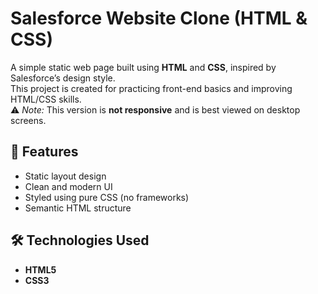 # Salesforce Website Clone (HTML & CSS)

A simple static web page built using **HTML** and **CSS**, inspired by Salesforce’s design style.  
This project is created for practicing front-end basics and improving HTML/CSS skills.  
⚠️ *Note:* This version is **not responsive** and is best viewed on desktop screens.

## 🚀 Features
- Static layout design
- Clean and modern UI
- Styled using pure CSS (no frameworks)
- Semantic HTML structure

## 🛠️ Technologies Used
- **HTML5**
- **CSS3**

